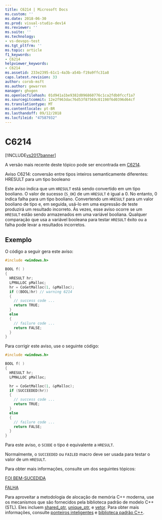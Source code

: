 ```yaml
---
title: C6214 | Microsoft Docs
ms.custom: ''
ms.date: 2018-06-30
ms.prod: visual-studio-dev14
ms.reviewer: ''
ms.suite: ''
ms.technology:
- vs-devops-test
ms.tgt_pltfrm: ''
ms.topic: article
f1_keywords:
- C6214
helpviewer_keywords:
- C6214
ms.assetid: 233e2395-61c1-4a3b-a54b-f19a9ffc31a8
caps.latest.revision: 33
author: corob-msft
ms.author: gewarren
manager: ghogen
ms.openlocfilehash: 01d941a1be9382d096860776c1ca2fdb0fccf1a7
ms.sourcegitcommit: 12e2f963dac76d53f87569c01198f6d0396d64cf
ms.translationtype: MT
ms.contentlocale: pt-BR
ms.lasthandoff: 09/12/2018
ms.locfileid: "47587932"
---
```

# <a name="c6214"></a>C6214
[!INCLUDE[vs2017banner](../includes/vs2017banner.md)]

A versão mais recente deste tópico pode ser encontrada em [C6214](https://docs.microsoft.com/visualstudio/code-quality/c6214).

Aviso C6214: conversão entre tipos inteiros semanticamente diferentes: HRESULT para um tipo booleano

Este aviso indica que um `HRESULT` está sendo convertido em um tipo booliano. O valor de sucesso (`S_OK`) de um `HRESULT` é igual a 0. No entanto, 0 indica falha para um tipo booliano. Convertendo um `HRESULT` para um valor booliano de tipo e, em seguida, usá-lo em uma expressão de teste produzirá um resultado incorreto. Às vezes, esse aviso ocorre se um `HRESULT` estão sendo armazenados em uma variável booliana. Qualquer comparação que usa a variável booleana para testar `HRESULT` êxito ou a falha pode levar a resultados incorretos.

## <a name="example"></a>Exemplo

O código a seguir gera este aviso:

```cpp
#include <windows.h>

BOOL f( )
{
  HRESULT hr;
  LPMALLOC pMalloc;
  hr = CoGetMalloc(1, &pMalloc);
  if ((BOOL)hr) // warning 6214
  {
    // success code ...
    return TRUE;
  }
  else
  {
    // failure code ...
    return FALSE;
  }
}
```

Para corrigir este aviso, use o seguinte código:

```cpp
#include <windows.h>

BOOL f( )
{
  HRESULT hr;
  LPMALLOC pMalloc;

  hr = CoGetMalloc(1, &pMalloc);
  if (SUCCEEDED(hr))
  {
    // success code ...
    return TRUE;
  }
  else
  {
    // failure code ...
    return FALSE;
  }
}
```

Para este aviso, o `SCODE` o tipo é equivalente a `HRESULT`.

Normalmente, o `SUCCEEDED` ou `FAILED` macro deve ser usada para testar o valor de um `HRESULT`.

Para obter mais informações, consulte um dos seguintes tópicos:

[FOI BEM-SUCEDIDA](/windows/desktop/api/winerror/nf-winerror-succeeded)

[FALHA](/windows/desktop/api/winerror/nf-winerror-failed)

Para aproveitar a metodologia de alocação de memória C++ moderna, use os mecanismos que são fornecidos pela biblioteca padrão de modelo C++ (STL). Eles incluem [shared_ptr](http://msdn.microsoft.com/library/1469fc51-c658-43f1-886c-f4530dd84860), [unique_ptr](http://msdn.microsoft.com/library/acdf046b-831e-4a4a-83aa-6d4ee467db9a), e [vetor](http://msdn.microsoft.com/library/c1431ad8-c0b6-4dbb-89c4-5f651e432d7f). Para obter mais informações, consulte [ponteiros inteligentes](http://msdn.microsoft.com/library/909ef870-904c-49b6-b8cd-e9d0b7dc9435) e [biblioteca padrão C++](http://msdn.microsoft.com/library/a37d3ba3-58af-47c7-9ee2-441ccd7b77ee).
